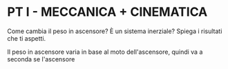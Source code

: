 # PT I - MECCANICA + CINEMATICA

Come cambia il peso in ascensore? È un sistema inerziale? Spiega i risultati che ti aspetti.

Il peso in ascensore varia in base al moto dell'ascensore, quindi va a seconda se l'ascensore 
